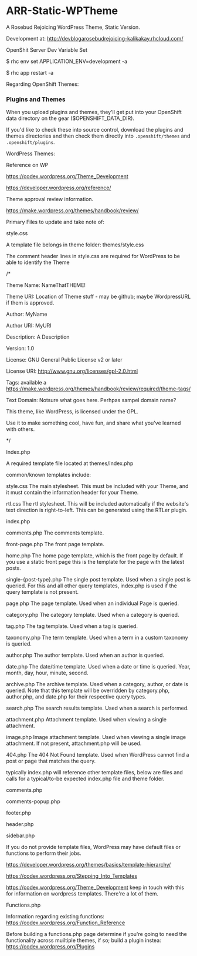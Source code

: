 # ARR-Static-WPTheme
A Rosebud Rejoicing WordPress Theme, Static Version.

Development at: http://devblogarosebudrejoicing-kalikakay.rhcloud.com/

OpenShit Server Dev Variable Set

$ rhc env set APPLICATION_ENV=development -a <app-name>

$ rhc app restart -a <app-name>

Regarding OpenShift Themes:

### Plugins and Themes ###

When you upload plugins and themes, they'll get put into your OpenShift
data directory on the gear ($OPENSHIFT_DATA_DIR).


If you'd like to check these into source control, download the plugins
and themes directories and then check them directly into
`.openshift/themes` and `.openshift/plugins`.

WordPress Themes:

Reference on WP

https://codex.wordpress.org/Theme_Development

https://developer.wordpress.org/reference/

Theme approval review information.

https://make.wordpress.org/themes/handbook/review/

Primary Files to update and take note of:

style.css

A template file belongs in theme folder: themes/style.css

The comment header lines in style.css are required for WordPress to be able to identify the Theme

/*

Theme Name: NameThatTHEME!

Theme URI: Location of Theme stuff - may be github; maybe WordpressURL if them is approved.

Author: MyName

Author URI: MyURI

Description: A Description

Version: 1.0

License: GNU General Public License v2 or later

License URI: http://www.gnu.org/licenses/gpl-2.0.html

Tags: available a https://make.wordpress.org/themes/handbook/review/required/theme-tags/

Text Domain: Notsure what goes here. Perhpas sampel domain name?

This theme, like WordPress, is licensed under the GPL.

Use it to make something cool, have fun, and share what you've learned with others.

*/

Index.php

A required template file located at themes/Index.php

common/known templates include:

style.css
    The main stylesheet. This must be included with your Theme, and it must contain the information header for your Theme.

rtl.css
    The rtl stylesheet. This will be included automatically if the website's text direction is right-to-left. This can be generated using the RTLer plugin.

index.php

comments.php
    The comments template.

front-page.php
    The front page template.

home.php
    The home page template, which is the front page by default. If you use a static front page this is the template for the page with the latest posts.


single-{post-type}.php
    The single post template. Used when a single post is queried. For this and all other query templates, index.php is used if the query template is not present.


page.php
    The page template. Used when an individual Page is queried.

category.php
    The category template. Used when a category is queried.

tag.php
    The tag template. Used when a tag is queried.

taxonomy.php
    The term template. Used when a term in a custom taxonomy is queried.

author.php
    The author template. Used when an author is queried.

date.php
    The date/time template. Used when a date or time is queried. Year, month, day, hour, minute, second.

archive.php
    The archive template. Used when a category, author, or date is queried. Note that this template will be overridden by category.php, author.php, and date.php for their respective query types.

search.php
    The search results template. Used when a search is performed.

attachment.php
    Attachment template. Used when viewing a single attachment.

image.php
    Image attachment template. Used when viewing a single image attachment. If not present, attachment.php will be used.

404.php
    The 404 Not Found template. Used when WordPress cannot find a post or page that matches the query.


typically index.php will reference other template files, below are files and calls for a typical/to-be expected index.php file and theme folder.


comments.php
<?php get_comments(); ?>

comments-popup.php
<?php get_comments-popup(); ?>

footer.php
<?php footer(); ?>

header.php
<?php get_comments(); ?>

sidebar.php
<?php get_sidebar(); ?>

If you do not provide template files, WordPress may have default files or functions to perform their jobs.

https://developer.wordpress.org/themes/basics/template-hierarchy/

https://codex.wordpress.org/Stepping_Into_Templates

https://codex.wordpress.org/Theme_Development keep in touch with this for information on wordpress templates. There're a lot of them.

Functions.php


Information regarding existing functions: https://codex.wordpress.org/Function_Reference

Before building a functions.php page determine if you're going to need the functionality across muiltiple themes, if so; build a plugin instea: https://codex.wordpress.org/Plugins

